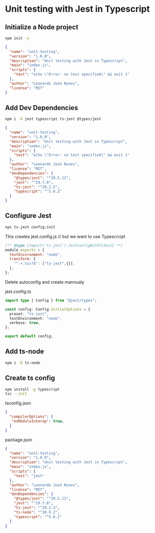 # Unit testing with Jest in Typescript

## Initialize a Node project

```bash
npm init -y
```

```json
{
  "name": "unit-testing",
  "version": "1.0.0",
  "description": "Unit testing with Jest in Typescript",
  "main": "index.js",
  "scripts": {
    "test": "echo \"Error: no test specified\" && exit 1"
  },
  "author": "Leonardo José Nunes",
  "license": "MIT"
}
```

## Add Dev Dependencies
```bash
npm i -D jest typescript ts-jest @types/jest
```

```json
{
  "name": "unit-testing",
  "version": "1.0.0",
  "description": "Unit testing with Jest in Typescript",
  "main": "index.js",
  "scripts": {
    "test": "echo \"Error: no test specified\" && exit 1"
  },
  "author": "Leonardo José Nunes",
  "license": "MIT",
  "devDependencies": {
    "@types/jest": "^29.5.13",
    "jest": "^29.7.0",
    "ts-jest": "^29.2.5",
    "typescript": "^5.6.2"
  }
}

```

## Configure Jest
```bash
npx ts-jest config:init
```

This creates jest.config.js // but we want to use Typescrcipt

```javascript
/** @type {import('ts-jest').JestConfigWithTsJest} **/
module.exports = {
  testEnvironment: "node",
  transform: {
    "^.+.tsx?$": ["ts-jest",{}],
  },
};
````

Delete autoconfig and create mannualy 

jest.config.ts

```typescript
import type { Config } from "@jest/types";

const config: Config.InitialOptions = {
  preset: "ts-jest",
  testEnvironment: "node",
  verbose: true,
};

export default config;
```

## Add ts-node
```bash
npm i -D ts-node
```

## Create ts config

```bash
npm install -g typescript
tsc --init
```
tsconfig.json
```json
{
  "compilerOptions": {
   "esModuleInterop": true,                             
  }
}
```

package.json
```json
{
  "name": "unit-testing",
  "version": "1.0.0",
  "description": "Unit testing with Jest in Typescript",
  "main": "index.js",
  "scripts": {
    "test": "jest"
  },
  "author": "Leonardo José Nunes",
  "license": "MIT",
  "devDependencies": {
    "@types/jest": "^29.5.13",
    "jest": "^29.7.0",
    "ts-jest": "^29.2.5",
    "ts-node": "^10.9.2",
    "typescript": "^5.6.2"
  }
}

```
